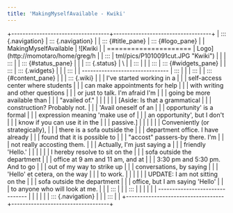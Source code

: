 ```yaml
---
title: 'MakingMyselfAvailable - Kwiki'
---
```


+-----------------------------------+-----------------------------------+
| ::: {.navigation}                 | ::: {.navigation}                 |
| ::: {#title_pane}                 | ::: {#logo_pane}                  |
| MakingMyselfAvailable             | ![Kwiki                           |
| =====================             | Logo](http://momotaro/home/greg/h |
| :::                               | tml/pics/P1010091cut.JPG "Kwiki") |
|                                   | :::                               |
| ::: {#status_pane}                |                                   |
| ::: {.status}                     | \                                 |
| :::                               |                                   |
| :::                               | ::: {#widgets_pane}               |
| :::                               | ::: {.widgets}                    |
|                                   | :::                               |
| -------------------------------   | :::                               |
|                                   | :::                               |
| ::: {#content_pane}               |                                   |
| ::: {.wiki}                       |                                   |
| I\'ve started working in a        |                                   |
| self-access center where students |                                   |
| can make appointments for help    |                                   |
| with writing and other questions  |                                   |
| or just to talk. I\'m afraid I\'m |                                   |
| going be more available than      |                                   |
| \"availed of.\"                   |                                   |
|                                   |                                   |
| \[Aside: Is that a grammatical    |                                   |
| construction? Probably not.       |                                   |
| \'Avail oneself of an             |                                   |
| opportunity\' is a formal         |                                   |
| expression meaning \'make use of  |                                   |
| an opportunity\', but I don\'t    |                                   |
| know if you can use it in the     |                                   |
| passive.\]                        |                                   |
|                                   |                                   |
| Conveniently (or strategically),  |                                   |
| there is a sofa outside the       |                                   |
| department office. I have already |                                   |
| found that it is possible to      |                                   |
| \"accost\" passers-by there. I\'m |                                   |
| not really accosting them.        |                                   |
| Actually, I\'m just saying a      |                                   |
| friendly \'Hello.\'               |                                   |
|                                   |                                   |
| I hereby resolve to sit on the    |                                   |
| sofa outside the department       |                                   |
| office at 9 am and 11 am, and at  |                                   |
| 3:30 pm and 5:30 pm. And to go    |                                   |
| out of my way to strike up        |                                   |
| conversations, by saying          |                                   |
| \'Hello\' et cetera, on the way   |                                   |
| to work.                          |                                   |
|                                   |                                   |
| UPDATE: I am not sitting on the   |                                   |
| sofa outside the department       |                                   |
| office, but I am saying \'Hello\' |                                   |
| to anyone who will look at me.    |                                   |
| :::                               |                                   |
| :::                               |                                   |
|                                   |                                   |
| -------------------------------   |                                   |
|                                   |                                   |
| ::: {.navigation}                 |                                   |
| :::                               |                                   |
+-----------------------------------+-----------------------------------+
